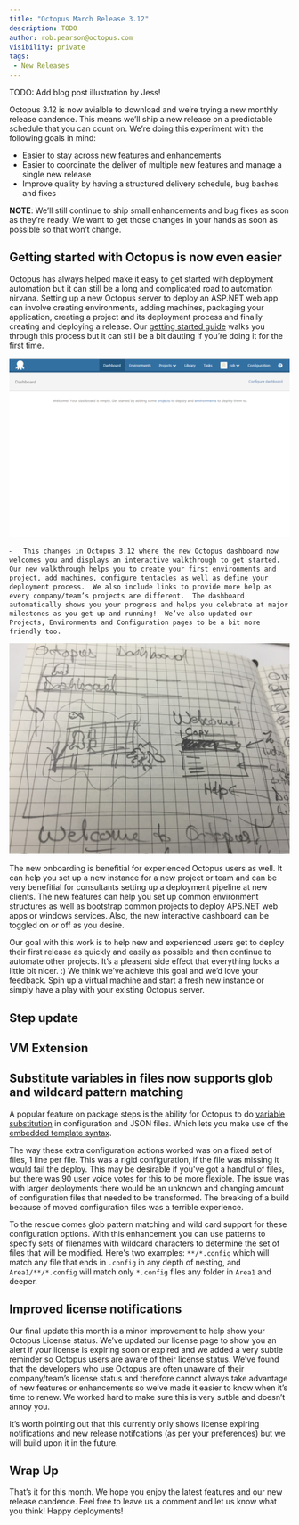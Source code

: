 ```yaml
---
title: "Octopus March Release 3.12"
description: TODO
author: rob.pearson@octopus.com
visibility: private
tags: 
 - New Releases
---
```


TODO: Add blog post illustration by Jess!

Octopus 3.12 is now avialble to download and we’re trying a new monthly release candence.  This means we’ll ship a new release on a predictable schedule that you can count on.  We’re doing this experiment with the following goals in mind:

- Easier to stay across new features and enhancements
- Easier to coordinate the deliver of multiple new features and manage a single new release
- Improve quality by having a structured delivery schedule, bug bashes and fixes

**NOTE**: We’ll still continue to ship small enhancements and bug fixes as soon as they’re ready.  We want to get those changes in your hands as soon as possible so that won’t change.  

## Getting started with Octopus is now even easier

Octopus has always helped make it easy to get started with deployment automation but it can still be a long and complicated road to  automation nirvana.  Setting up a new Octopus server to deploy an ASP.NET web app can involve creating environments, adding machines, packaging your application, creating a project and its deployment process and finally creating and deploying a release.  Our [getting started guide](https://octopus.com/docs/getting-started) walks you through this process but it can still be a bit dauting if you’re doing it for the first time.  

![](octopus-empty-state.png)

	⁃	This changes in Octopus 3.12 where the new Octopus dashboard now welcomes you and displays an interactive walkthrough to get started.  Our new walkthrough helps you to create your first environments and project, add machines, configure tentacles as well as define your deployment process.  We also include links to provide more help as every company/team’s projects are different.  The dashboard automatically shows you your progress and helps you celebrate at major milestones as you get up and running!  We’ve also updated our Projects, Environments and Configuration pages to be a bit more friendly too.  

![](octopus-dashboard-sketch.jpg)

The new onboarding is benefitial for experienced Octopus users as well.  It can help you set up a new instance for a new project or team and can be very benefitial for consultants setting up a deployment pipeline at new clients.  The new features can help you set up common environment structures as well as bootstrap common projects to deploy APS.NET web apps or windows services.  Also, the new interactive  dashboard can be toggled on or off as you desire.  

Our goal with this work is to help new and experienced users get to deploy their first release as quickly and easily as possible and then continue to automate other projects.  It’s a pleasent side effect that everything looks a little bit nicer. :)  We think we’ve achieve this goal and we’d love your feedback.  Spin up a virtual machine and start a fresh new instance or simply have a play with your existing Octopus server.  

## Step update


## VM Extension

## Substitute variables in files now supports glob and wildcard pattern matching

A popular feature on package steps is the ability for Octopus to do [variable substitution](https://octopus.com/docs/deploying-applications/substitute-variables-in-files) in configuration and JSON files. Which lets you make use of the [embedded template syntax](https://octopus.com/docs/reference/variable-substitution-syntax).

The way these extra configuration actions worked was on a fixed set of files, 1 line per file. This was a rigid configuration, if the file was missing it would fail the deploy. This may be desirable if you've got a handful of files, but there was 90 user voice votes for this to be more flexible. The issue was with larger deployments there would be an unknown and changing amount of configuration files that needed to be transformed. The breaking of a build because of moved configuration files was a terrible experience.

To the rescue comes glob pattern matching and wild card support for these configuration options. With this enhancement you can use patterns to specify sets of filenames with wildcard characters to determine the set of files that will be modified. Here's two examples: `**/*.config` which will match any file that ends in `.config` in any depth of nesting, and `Area1/**/*.config` will match only `*.config` files any folder in `Area1` and deeper.


## Improved license notifications

Our final update this month is a minor improvement to help show your Octopus License status.   We’ve updated our license page to show you an alert if your license is expiring soon or expired and we added a very subtle reminder so Octopus users are aware of their license status.  We’ve found that the developers who use Octopus are often unaware of their company/team’s license status and therefore cannot always take advantage of new features or enhancements so we’ve made it easier to know when it’s time to renew.  We worked hard to make sure this is very sutble and doesn’t annoy you.  

It’s worth pointing out that this currently only shows license expiring notifications and new release notifcations (as per your preferences) but we will build upon it in the future.  

## Wrap Up

That’s it for this month.  We hope you enjoy the latest features and our new release candence.  Feel free to leave us a comment and let us know what you think!  Happy deployments!  